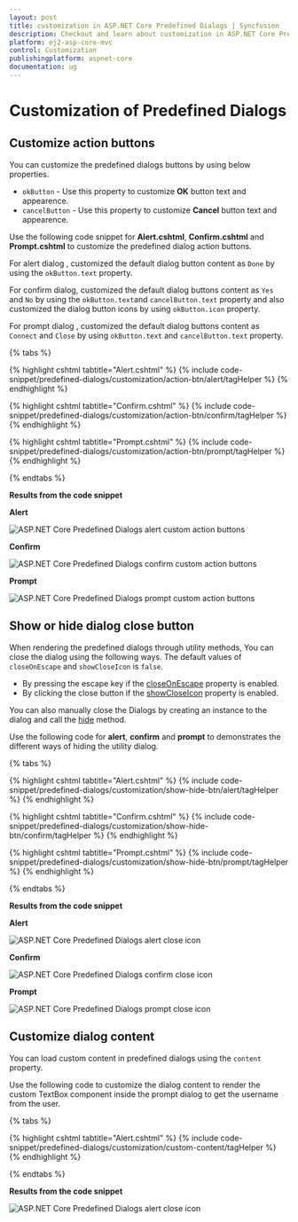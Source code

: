 ```yaml
---
layout: post
title: customization in ASP.NET Core Predefined Dialogs | Syncfusion
description: Checkout and learn about customization in ASP.NET Core Predefined Dialogs of Syncfusion Essential JS 2 and more details.
platform: ej2-asp-core-mvc
control: Customization
publishingplatform: aspnet-core
documentation: ug
---
```


# Customization of Predefined Dialogs 

## Customize action buttons

You can customize the predefined dialogs buttons by using below properties.
* `okButton` - Use this property to customize **OK** button text and appearence.
* `cancelButton` - Use this property to customize **Cancel** button text and appearence.

Use the following code snippet for **Alert.cshtml**, **Confirm.cshtml** and **Prompt.cshtml** to customize the predefined dialog action buttons.

For alert dialog , customized the default dialog button content as `Done` by using the `okButton.text` property.

For confirm dialog, customized the default dialog buttons content as `Yes` and `No` by using the `okButton.text`and `cancelButton.text` property and also customized the dialog button icons by using `okButton.icon` property.

For prompt dialog , customized the default dialog buttons content as `Connect` and `Close` by using `okButton.text` and `cancelButton.text` property.


{% tabs %}

{% highlight cshtml tabtitle="Alert.cshtml" %}
{% include code-snippet/predefined-dialogs/customization/action-btn/alert/tagHelper %}
{% endhighlight %}

{% highlight cshtml tabtitle="Confirm.cshtml" %}
{% include code-snippet/predefined-dialogs/customization/action-btn/confirm/tagHelper %}
{% endhighlight %}

{% highlight cshtml tabtitle="Prompt.cshtml" %}
{% include code-snippet/predefined-dialogs/customization/action-btn/prompt/tagHelper %}
{% endhighlight %}

{% endtabs %}

**Results from the code snippet**

**Alert**

![ASP.NET Core Predefined Dialogs alert custom action buttons](./images/alert-custom-action-btn.png)

**Confirm**

![ASP.NET Core Predefined Dialogs confirm custom action buttons](./images/confirm-custom-action-btn.png)

**Prompt**

![ASP.NET Core Predefined Dialogs prompt custom action buttons](./images/prompt-custom-action-btn.png)

## Show or hide dialog close button 

When rendering the predefined dialogs through utility methods, You can close the dialog using the following ways. The default values of `closeOnEscape` and `showCloseIcon` is `false`.

* By pressing the escape key if the [closeOnEscape](https://ej2.syncfusion.com/documentation/api/dialog/#closeonescape) property is enabled.
* By clicking the close button if the [showCloseIcon](https://ej2.syncfusion.com/documentation/api/dialog/#showcloseicon) property is enabled.

You can also manually close the Dialogs by creating an instance to the dialog and call the [hide](https://ej2.syncfusion.com/documentation/api/dialog/#hide) method.

Use the following code for **alert**, **confirm** and **prompt** to demonstrates the different ways of hiding the utility dialog.


{% tabs %}

{% highlight cshtml tabtitle="Alert.cshtml" %}
{% include code-snippet/predefined-dialogs/customization/show-hide-btn/alert/tagHelper %}
{% endhighlight %}

{% highlight cshtml tabtitle="Confirm.cshtml" %}
{% include code-snippet/predefined-dialogs/customization/show-hide-btn/confirm/tagHelper %}
{% endhighlight %}

{% highlight cshtml tabtitle="Prompt.cshtml" %}
{% include code-snippet/predefined-dialogs/customization/show-hide-btn/prompt/tagHelper %}
{% endhighlight %}

{% endtabs %}

**Results from the code snippet**

**Alert**

![ASP.NET Core Predefined Dialogs alert close icon](./images/alert-show-hide-btn.png)

**Confirm**

![ASP.NET Core Predefined Dialogs confirm close icon](./images/confirm-show-hide-btn.png)

**Prompt**

![ASP.NET Core Predefined Dialogs prompt close icon](./images/prompt-show-hide-btn.png)

## Customize dialog content

You can load custom content in predefined dialogs using the `content` property.

Use the following code to customize the dialog content to render the custom TextBox component inside the prompt dialog to get the username from the user.


{% tabs %}

{% highlight cshtml tabtitle="Alert.cshtml" %}
{% include code-snippet/predefined-dialogs/customization/custom-content/tagHelper %}
{% endhighlight %}

{% endtabs %}

**Results from the code snippet**

![ASP.NET Core Predefined Dialogs alert close icon](./images/confirm-custom-content.png)